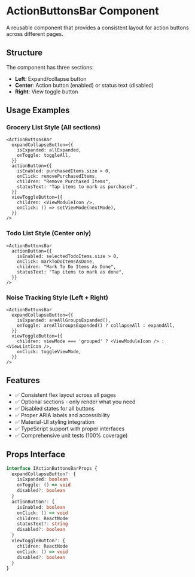 # ActionButtonsBar Component

A reusable component that provides a consistent layout for action buttons across different pages.

## Structure

The component has three sections:
- **Left**: Expand/collapse button
- **Center**: Action button (enabled) or status text (disabled)
- **Right**: View toggle button

## Usage Examples

### Grocery List Style (All sections)
```tsx
<ActionButtonsBar
  expandCollapseButton={{
    isExpanded: allExpanded,
    onToggle: toggleAll,
  }}
  actionButton={{
    isEnabled: purchasedItems.size > 0,
    onClick: removePurchasedItems,
    children: "Remove Purchased Items",
    statusText: "Tap items to mark as purchased",
  }}
  viewToggleButton={{
    children: <ViewModuleIcon />,
    onClick: () => setViewMode(nextMode),
  }}
/>
```

### Todo List Style (Center only)
```tsx
<ActionButtonsBar
  actionButton={{
    isEnabled: selectedTodoItems.size > 0,
    onClick: markToDoItemsAsDone,
    children: "Mark To Do Items As Done",
    statusText: "Tap items to mark as done",
  }}
/>
```

### Noise Tracking Style (Left + Right)
```tsx
<ActionButtonsBar
  expandCollapseButton={{
    isExpanded: areAllGroupsExpanded(),
    onToggle: areAllGroupsExpanded() ? collapseAll : expandAll,
  }}
  viewToggleButton={{
    children: viewMode === 'grouped' ? <ViewModuleIcon /> : <ViewListIcon />,
    onClick: toggleViewMode,
  }}
/>
```

## Features

- ✅ Consistent flex layout across all pages
- ✅ Optional sections - only render what you need
- ✅ Disabled states for all buttons
- ✅ Proper ARIA labels and accessibility
- ✅ Material-UI styling integration
- ✅ TypeScript support with proper interfaces
- ✅ Comprehensive unit tests (100% coverage)

## Props Interface

```typescript
interface IActionButtonsBarProps {
  expandCollapseButton?: {
    isExpanded: boolean
    onToggle: () => void
    disabled?: boolean
  }
  actionButton?: {
    isEnabled: boolean
    onClick: () => void
    children: ReactNode
    statusText?: string
    disabled?: boolean
  }
  viewToggleButton?: {
    children: ReactNode
    onClick: () => void
    disabled?: boolean
  }
}
```
